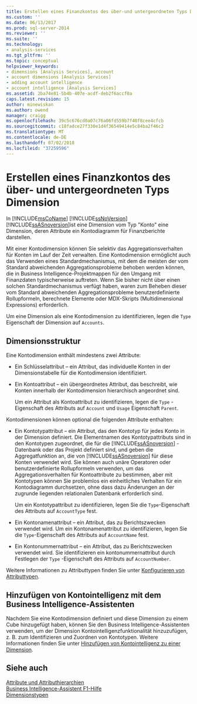 ```yaml
---
title: Erstellen eines Finanzkontos des über-und untergeordneten Typs Dimension | Microsoft-Dokumentation
ms.custom: ''
ms.date: 06/13/2017
ms.prod: sql-server-2014
ms.reviewer: ''
ms.suite: ''
ms.technology:
- analysis-services
ms.tgt_pltfrm: ''
ms.topic: conceptual
helpviewer_keywords:
- dimensions [Analysis Services], account
- account dimensions [Analysis Services]
- adding account intelligence
- account intelligence [Analysis Services]
ms.assetid: 2ba74e81-5b4b-407e-acdf-deb2f6accf0a
caps.latest.revision: 15
author: minewiskan
ms.author: owend
manager: craigg
ms.openlocfilehash: 39c5c676cd0a07c76a06fd559b7f40f8cee4cfcb
ms.sourcegitcommit: c18fadce27f330e1d4f36549414e5c84ba2f46c2
ms.translationtype: MT
ms.contentlocale: de-DE
ms.lasthandoff: 07/02/2018
ms.locfileid: "37259596"
---
```

# <a name="create-a-finance-account-of-parent-child-type-dimension"></a>Erstellen eines Finanzkontos des über- und untergeordneten Typs Dimension
  In [!INCLUDE[msCoName](../../includes/msconame-md.md)] [!INCLUDE[ssNoVersion](../../includes/ssnoversion-md.md)] [!INCLUDE[ssASnoversion](../../includes/ssasnoversion-md.md)]ist eine Dimension vom Typ "Konto" eine Dimension, deren Attribute ein Kontodiagramm für Finanzberichte darstellen.  
  
 Mit einer Kontodimension können Sie selektiv das Aggregationsverhalten für Konten im Lauf der Zeit verwalten. Eine Kontodimension ermöglicht auch das Verwenden eines Standardmechanismus, mit dem die meisten der vom Standard abweichenden Aggregationsprobleme behoben werden können, die in Business Intelligence-Projektmappen für den Umgang mit Finanzdaten typischerweise auftreten. Wenn Sie bisher nicht über einen solchen Standardmechanismus verfügt haben, waren zum Beheben dieser vom Standard abweichenden Aggregationsprobleme benutzerdefinierte Rollupformeln, berechnete Elemente oder MDX-Skripts (Multidimensional Expressions) erforderlich.  
  
 Um eine Dimension als eine Kontodimension zu identifizieren, legen die `Type` Eigenschaft der Dimension auf `Accounts`.  
  
## <a name="dimension-structure"></a>Dimensionsstruktur  
 Eine Kontodimension enthält mindestens zwei Attribute:  
  
-   Ein Schlüsselattribut – ein Attribut, das individuelle Konten in der Dimensionstabelle für die Kontodimension identifiziert.  
  
-   Ein Kontoattribut – ein übergeordnetes Attribut, das beschreibt, wie Konten innerhalb der Kontodimension hierarchisch angeordnet sind.  
  
     Um ein Attribut als Kontoattribut zu identifizieren, legen die `Type` -Eigenschaft des Attributs auf `Account` und `Usage` Eigenschaft `Parent`.  
  
 Kontodimensionen können optional die folgenden Attribute enthalten:  
  
-   Ein Kontotypattribut – ein Attribut, das den Kontotyp für jedes Konto in der Dimension definiert. Die Elementnamen des Kontotypattributs sind in den Kontotypen zugeordnet, die für die [!INCLUDE[ssASnoversion](../../includes/ssasnoversion-md.md)] -Datenbank oder das Projekt definiert sind, und geben die Aggregatfunktion an, die von [!INCLUDE[ssASnoversion](../../includes/ssasnoversion-md.md)] für diese Konten verwendet wird. Sie können auch unäre Operatoren oder benutzerdefinierte Rollupformeln verwenden, um das Aggregationsverhalten für Kontoattribute zu bestimmen, aber mit Kontotypen können Sie problemlos ein einheitliches Verhalten für ein Kontodiagramm durchsetzen, ohne dass dazu Änderungen an der zugrunde liegenden relationalen Datenbank erforderlich sind.  
  
     Um ein Kontotypattribut zu identifizieren, legen Sie die `Type`-Eigenschaft des Attributs auf `AccountType` fest.  
  
-   Ein Kontonamenattribut – ein Attribut, das zu Berichtszwecken verwendet wird. Um ein Kontonamenattribut zu identifizieren, legen Sie die `Type`-Eigenschaft des Attributs auf `AccountName` fest.  
  
-   Ein Kontonummernattribut – ein Attribut, das zu Berichtszwecken verwendet wird. Sie identifizieren ein kontonummernattribut durch Festlegen der `Type` -Eigenschaft des Attributs auf `AccountNumber`.  
  
 Weitere Informationen zu Attributtypen finden Sie unter [Konfigurieren von Attributtypen](attribute-properties-configure-attribute-types.md).  
  
## <a name="adding-account-intelligence-with-the-business-intelligence-wizard"></a>Hinzufügen von Kontointelligenz mit dem Business Intelligence-Assistenten  
 Nachdem Sie eine Kontodimension definiert und diese Dimension zu einem Cube hinzugefügt haben, können Sie den Business Intelligence-Assistenten verwenden, um der Dimension Kontointelligenzfunktionalität hinzuzufügen, z. B. zum Identifizieren und Zuordnen von Kontotypen. Weitere Informationen finden Sie unter [Hinzufügen von Kontointelligenz zu einer Dimension](bi-wizard-add-account-intelligence-to-a-dimension.md).  
  
## <a name="see-also"></a>Siehe auch  
 [Attribute und Attributhierarchien](../multidimensional-models-olap-logical-dimension-objects/attributes-and-attribute-hierarchies.md)   
 [Business Intelligence-Assistent F1-Hilfe](../business-intelligence-wizard-f1-help.md)   
 [Dimensionstypen](../multidimensional-models-olap-logical-dimension-objects/database-dimension-properties-types.md)  
  
  
